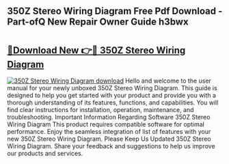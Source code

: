 ## 350Z Stereo Wiring Diagram Free Pdf Download - Part-ofQ New Repair Owner Guide h3bwx

# <h2><a href="http://dfo8ff.blite.top/?on=350Z+Stereo+Wiring+Diagram">🔗Download New 👉🔴 350Z Stereo Wiring Diagram</a></h2>

[![350Z Stereo Wiring Diagram download](https://i.imgur.com/lujVjoI.png)](http://dfo8ff.blite.top/?on=350Z+Stereo+Wiring+Diagram)
Hello and welcome to the user manual for your newly unboxed 350Z Stereo Wiring Diagram. This guide is designed to help you get started with your product and provide you with a thorough understanding of its features, functions, and capabilities. You will find clear instructions for installation, operation, maintenance, and troubleshooting. Important Information Regarding Software 350Z Stereo Wiring Diagram This product requires compatible software for optimal performance. Enjoy the seamless integration of list of features with your new 350Z Stereo Wiring Diagram. Please Keep Us Updated 350Z Stereo Wiring Diagram. Share your feedback and suggestions to help us improve our products and services.
